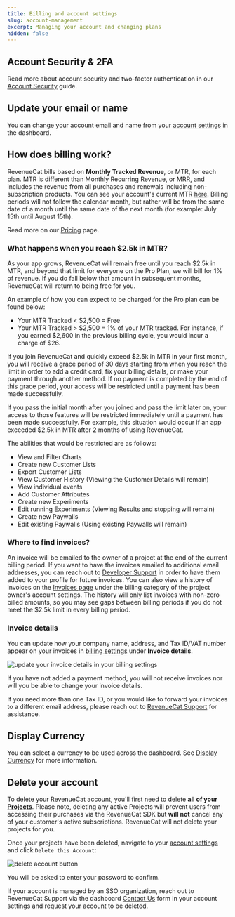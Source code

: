 ```yaml
---
title: Billing and account settings
slug: account-management
excerpt: Managing your account and changing plans
hidden: false
---
```


## Account Security & 2FA

Read more about account security and two-factor authentication in our [Account Security](/welcome/set-up-revenuecat/security) guide.

## Update your email or name

You can change your account email and name from your [account settings](https://app.revenuecat.com/settings/account) in the dashboard.

## How does billing work?

RevenueCat bills based on **Monthly Tracked Revenue**, or MTR, for each plan. MTR is different than Monthly Recurring Revenue, or MRR, and includes the revenue from all purchases and renewals including non-subscription products. You can see your account's current MTR [here](https://app.revenuecat.com/settings/billing). Billing periods will not follow the calendar month, but rather will be from the same date of a month until the same date of the next month (for example: July 15th until August 15th).

Read more on our [Pricing](https://www.revenuecat.com/pricing) page.

### What happens when you reach $2.5k in MTR?

As your app grows, RevenueCat will remain free until you reach $2.5k in MTR, and beyond that limit for everyone on the Pro Plan, we will bill for 1% of revenue. If you do fall below that amount in subsequent months, RevenueCat will return to being free for you.

An example of how you can expect to be charged for the Pro plan can be found below:

- Your MTR Tracked < $2,500 = Free
- Your MTR Tracked > $2,500 = 1% of your MTR tracked. For instance, if you earned $2,600 in the previous billing cycle, you would incur a charge of $26.

If you join RevenueCat and quickly exceed $2.5k in MTR in your first month, you will receive a grace period of 30 days starting from when you reach the limit in order to add a credit card, fix your billing details, or make your payment through another method. If no payment is completed by the end of this grace period, your access will be restricted until a payment has been made successfully.

If you pass the initial month after you joined and pass the limit later on, your access to those features will be restricted immediately until a payment has been made successfully. For example, this situation would occur if an app exceeded $2.5k in MTR after 2 months of using RevenueCat.

The abilities that would be restricted are as follows:

- View and Filter Charts
- Create new Customer Lists
- Export Customer Lists
- View Customer History (Viewing the Customer Details will remain)
- View individual events
- Add Customer Attributes
- Create new Experiments
- Edit running Experiments (Viewing Results and stopping will remain)
- Create new Paywalls
- Edit existing Paywalls (Using existing Paywalls will remain)

### Where to find invoices?

An invoice will be emailed to the owner of a project at the end of the current billing period. If you want to have the invoices emailed to additional email addresses, you can reach out to [Developer Support](https://app.revenuecat.com/settings/support) in order to have them added to your profile for future invoices. You can also view a history of invoices on the [Invoices page](https://app.revenuecat.com/settings/billing/invoices) under the billing category of the project owner's account settings. The history will only list invoices with non-zero billed amounts, so you may see gaps between billing periods if you do not meet the $2.5k limit in every billing period.

### Invoice details

You can update how your company name, address, and Tax ID/VAT number appear on your invoices in [billing settings](https://app.revenuecat.com/settings/billing) under **Invoice details**.

![update your invoice details in your billing settings](/docs_images/account/invoice-details.png)

If you have not added a payment method, you will not receive invoices nor will you be able to change your invoice details.

If you need more than one Tax ID, or you would like to forward your invoices to a different email address, please reach out to [RevenueCat Support](https://app.revenuecat.com/settings/support) for assistance.

## Display Currency

You can select a currency to be used across the dashboard. See [Display Currency](/dashboard-and-metrics/display-currency) for more information.

## Delete your account

To delete your RevenueCat account, you'll first need to delete **all of your [Projects](/projects/overview)**. Please note, deleting any active Projects will prevent users from accessing their purchases via the RevenueCat SDK but **will not** cancel any of your customer's active subscriptions. RevenueCat will not delete your projects for you.

Once your projects have been deleted, navigate to your [account settings](https://app.revenuecat.com/settings/account) and click `Delete this Account`:

![delete account button](/docs_images/account/delete-account.png)

You will be asked to enter your password to confirm.

If your account is managed by an SSO organization, reach out to RevenueCat Support via the dashboard [Contact Us](https://app.revenuecat.com/settings/support) form in your account settings and request your account to be deleted.
